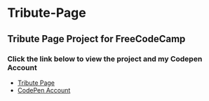 # Tribute-Page
## Tribute Page Project for FreeCodeCamp
### Click the link below to view the project and my Codepen Account
- [Tribute Page](https://arronk.github.io/Tribute-Page/)
- [CodePen Account](https://codepen.io/Arronk/)
